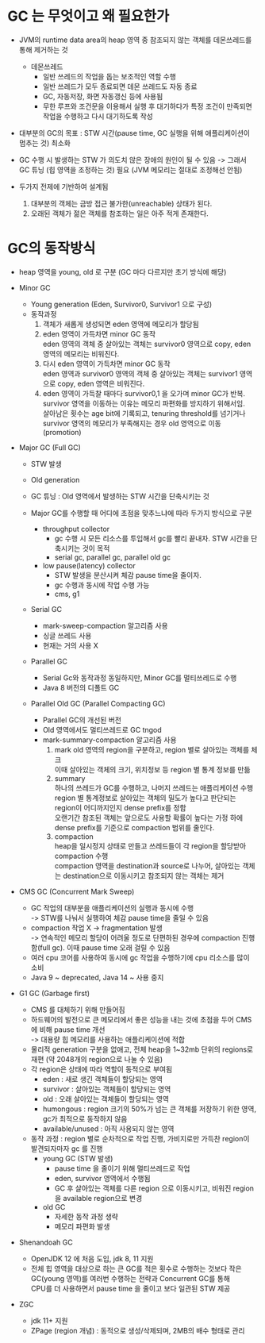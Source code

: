 # GC 는 무엇이고 왜 필요한가
- JVM의 runtime data area의 heap 영역 중 참조되지 않는 객체를 데몬쓰레드를 통해 제거하는 것
  - 데몬쓰레드 
    - 일반 쓰레드의 작업을 돕는 보조적인 역할 수행
    - 일반 쓰레드가 모두 종료되면 데몬 쓰레드도 자동 종료
    - GC, 자동저장, 화면 자동갱신 등에 사용됨
    - 무한 루프와 조건문을 이용해서 실행 후 대기하다가 특정 조건이 만족되면 작업을 수행하고 다시 대기하도록 작성

- 대부분의 GC의 목표 : STW 시간(pause time, GC 실행을 위해 애플리케이션이 멈추는 것) 최소화 
- GC 수행 시 발생하는 STW 가 의도치 않은 장애의 원인이 될 수 있음 
  -> 그래서 GC 튜닝 (힙 영역을 조정하는 것) 필요 (JVM 메모리는 절대로 조정해선 안됨)
- 두가지 전제에 기반하여 설계됨
  1. 대부분의 객체는 금방 접근 불가한(unreachable) 상태가 된다.
  2. 오래된 객체가 젊은 객체를 참조하는 일은 아주 적게 존재한다. 


  
# GC의 동작방식 
- heap 영역을 young, old 로 구분 (GC 마다 다르지만 초기 방식에 해당)
- Minor GC
  - Young generation (Eden, Survivor0, Survivor1 으로 구성)
  - 동작과정
    1. 객체가 새롭게 생성되면 eden 영역에 메모리가 할당됨
    2. eden 영역이 가득차면 minor GC 동작  
       eden 영역의 객체 중 살아있는 객체는 survivor0 영역으로 copy, eden 영역의 메모리는 비워진다.
    3. 다시 eden 영역이 가득차면 minor GC 동작  
       eden 영역과 survivor0 영역의 객체 중 살아있는 객체는 survivor1 영역으로 copy, eden 영역은 비워진다.
    4. eden 영역이 가득찰 때마다 survivor0,1 을 오가며 minor GC가 반복.  
       survivor 영역을 이동하는 이유는 메모리 파편화를 방지하기 위해서임.  
       살아남은 횟수는 age bit에 기록되고, tenuring threshold를 넘기거나 survivor 영역의 메모리가 부족해지는 경우 old 영역으로 이동(promotion)

- Major GC (Full GC)
  - STW 발생 
  - Old generation
  - GC 튜닝 : Old 영역에서 발생하는 STW 시간을 단축시키는 것
  - Major GC를 수행할 때 어디에 초점을 맞추느냐에 따라 두가지 방식으로 구분
    - throughput collector
      - gc 수행 시 모든 리소스를 투입해서 gc를 빨리 끝내자. STW 시간을 단축시키는 것이 목적
      - serial gc, parallel gc, parallel old gc
    - low pause(latency) collector
      - STW 발생을 분산시켜 체감 pause time을 줄이자. 
      - gc 수행과 동시에 작업 수행 가능 
      - cms, g1
  
  - Serial GC
    - mark-sweep-compaction 알고리즘 사용
    - 싱글 쓰레드 사용 
    - 현재는 거의 사용 X 
  - Parallel GC
    - Serial Gc와 동작과정 동일하지만, Minor GC를 멀티쓰레드로 수행
    - Java 8 버전의 디폴트 GC
  - Parallel Old GC (Parallel Compacting GC)
    - Parallel GC의 개선된 버전
    - Old 영역에서도 멀티쓰레드로 GC tngod
    - mark-summary-compaction 알고리즘 사용
      1. mark
         old 영역의 region을 구분하고, region 별로 살아있는 객체를 체크  
         이때 살아있는 객체의 크기, 위치정보 등 region 별 통계 정보를 만듦  
      2. summary  
         하나의 쓰레드가 GC를 수행하고, 나머지 쓰레드는 애플리케이션 수행  
         region 별 통계정보로 살아있는 객체의 밀도가 높다고 판단되는 region이 어디까지인지 dense prefix를 정함  
         오랜기간 참조된 객체는 앞으로도 사용할 확률이 높다는 가정 하에 dense prefix를 기준으로 compaction 범위를 줄인다.
      3. compaction  
         heap을 일시정지 상태로 만들고 쓰레드들이 각 region을 할당받아 compaction 수행  
         compaction 영역을 destination과 source로 나누어, 살아있는 객체는 destination으로 이동시키고 참조되지 않는 객체는 제거  

- CMS GC (Concurrent Mark Sweep)
    - GC 작업의 대부분을 애플리케이션의 실행과 동시에 수행  
      -> STW를 나눠서 실행하여 체감 pause time을 줄일 수 있음
    - compaction 작업 X -> fragmentation 발생  
      -> 연속적인 메모리 할당이 어려울 정도로 단편하된 경우에 compaction 진행함(full gc). 이때 pause time 오래 걸릴 수 있음   
    - 여러 cpu 코어를 사용하여 동시에 gc 작업을 수행하기에 cpu 리소스를 많이 소비 
    - Java 9 ~ deprecated, Java 14 ~ 사용 중지 

- G1 GC (Garbage first)
  - CMS 를 대체하기 위해 만들어짐
  - 하드웨어의 발전으로 큰 메모리에서 좋은 성능을 내는 것에 초점을 두어 CMS에 비해 pause time 개선  
    -> 대용량 힙 메모리를 사용하는 애플리케이션에 적합
  - 물리적 generation 구분을 없애고, 전체 heap을 1~32mb 단위의 regions로 재편 (약 2048개의 region으로 나눌 수 있음)
  - 각 region은 상태에 따라 역할이 동적으로 부여됨
    - eden : 새로 생긴 객체들이 할당되는 영역  
    - survivor : 살아있는 객체들이 할당되는 영역
    - old : 오래 살아있는 객체들이 할당되는 영역 
    - humongous : region 크기의 50%가 넘는 큰 객체를 저장하기 위한 영역, gc가 최적으로 동작하지 않음  
    - available/unused : 아직 사용되지 않는 영역
  - 동작 과정 : region 별로 순차적으로 작업 진행, 가비지로만 가득찬 region이 발견되자마자 gc 를 진행
    - young GC (STW 발생)
      - pause time 을 줄이기 위해 멀티쓰레드로 작업
      - eden, survivor 영역에서 수행됨
      - GC 후 살아있는 객체를 다른 region 으로 이동시키고, 비워진 region을 available region으로 변경
    - old GC
      - 자세한 동작 과정 생략
      - 메모리 파편화 발생 

- Shenandoah GC
  - OpenJDK 12 에 처음 도입, jdk 8, 11 지원
  - 전체 힙 영역을 대상으로 하는 큰 GC를 적은 횟수로 수행하는 것보다 작은 GC(young 영역)를 여러번 수행하는 전략과 Concurrent GC를 통해  
    CPU를 더 사용하면서 pause time 을 줄이고 보다 일관된 STW 제공

- ZGC
  - jdk 11+ 지원
  - ZPage (region 개념) : 동적으로 생성/삭제되며, 2MB의 배수 형태로 관리

